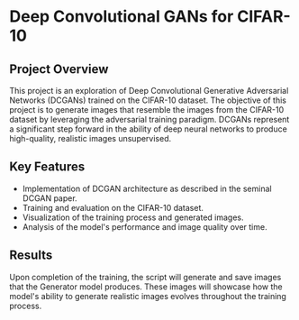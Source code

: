 # Deep Convolutional GANs for CIFAR-10

## Project Overview

This project is an exploration of Deep Convolutional Generative Adversarial Networks (DCGANs) trained on the CIFAR-10 dataset. The objective of this project is to generate images that resemble the images from the CIFAR-10 dataset by leveraging the adversarial training paradigm. DCGANs represent a significant step forward in the ability of deep neural networks to produce high-quality, realistic images unsupervised.

## Key Features

- Implementation of DCGAN architecture as described in the seminal DCGAN paper.
- Training and evaluation on the CIFAR-10 dataset.
- Visualization of the training process and generated images.
- Analysis of the model's performance and image quality over time.


## Results

Upon completion of the training, the script will generate and save images that the Generator model produces. These images will showcase how the model's ability to generate realistic images evolves throughout the training process.
